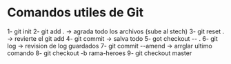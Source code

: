 # Comandos utiles de Git

1- git init
2- git add .    -> agrada todo los archivos (sube al stech)
3- git reset .   -> revierte el git add
4- git commit     -> salva todo
5- got checkout -- .
6- git log     -> revision de log guardados
7- git commit --amend    -> arrglar ultimo comando
8- git checkout -b rama-heroes
9- git checkout master
